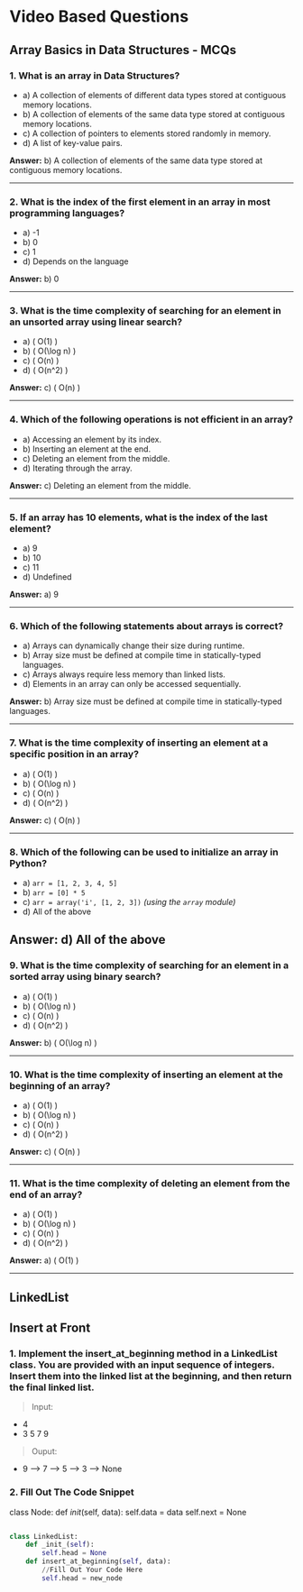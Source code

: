 # Video Based Questions

## Array Basics in Data Structures - MCQs

### **1. What is an array in Data Structures?**
- a) A collection of elements of different data types stored at contiguous memory locations.
- b) A collection of elements of the same data type stored at contiguous memory locations.
- c) A collection of pointers to elements stored randomly in memory.
- d) A list of key-value pairs.

**Answer:** b) A collection of elements of the same data type stored at contiguous memory locations.

---

### **2. What is the index of the first element in an array in most programming languages?**
- a) -1
- b) 0
- c) 1
- d) Depends on the language

**Answer:** b) 0

---

### **3. What is the time complexity of searching for an element in an unsorted array using linear search?**
- a) \( O(1) \)
- b) \( O(\log n) \)
- c) \( O(n) \)
- d) \( O(n^2) \)

**Answer:** c) \( O(n) \)

---

### **4. Which of the following operations is not efficient in an array?**
- a) Accessing an element by its index.
- b) Inserting an element at the end.
- c) Deleting an element from the middle.
- d) Iterating through the array.

**Answer:** c) Deleting an element from the middle.

---

### **5. If an array has 10 elements, what is the index of the last element?**
- a) 9
- b) 10
- c) 11
- d) Undefined

**Answer:** a) 9

---

### **6. Which of the following statements about arrays is correct?**
- a) Arrays can dynamically change their size during runtime.
- b) Array size must be defined at compile time in statically-typed languages.
- c) Arrays always require less memory than linked lists.
- d) Elements in an array can only be accessed sequentially.

**Answer:** b) Array size must be defined at compile time in statically-typed languages.

---

### **7. What is the time complexity of inserting an element at a specific position in an array?**
- a) \( O(1) \)
- b) \( O(\log n) \)
- c) \( O(n) \)
- d) \( O(n^2) \)

**Answer:** c) \( O(n) \)

---

### **8. Which of the following can be used to initialize an array in Python?**
- a) `arr = [1, 2, 3, 4, 5]`
- b) `arr = [0] * 5`
- c) `arr = array('i', [1, 2, 3])` *(using the `array` module)*
- d) All of the above

**Answer:** d) All of the above
---

### **9. What is the time complexity of searching for an element in a sorted array using binary search?**
- a) \( O(1) \)
- b) \( O(\log n) \)
- c) \( O(n) \)
- d) \( O(n^2) \)

**Answer:** b) \( O(\log n) \)

---

### **10. What is the time complexity of inserting an element at the beginning of an array?**
- a) \( O(1) \)
- b) \( O(\log n) \)
- c) \( O(n) \)
- d) \( O(n^2) \)

**Answer:** c) \( O(n) \)

---

### **11. What is the time complexity of deleting an element from the end of an array?**
- a) \( O(1) \)
- b) \( O(\log n) \)
- c) \( O(n) \)
- d) \( O(n^2) \)

**Answer:** a) \( O(1) \)

---
## LinkedList
## Insert at Front

### 1. Implement the insert_at_beginning method in a LinkedList class. You are provided with an input sequence of integers. Insert them into the linked list at the beginning, and then return the final linked list.

> Input:
- 4
- 3 5 7 9
> Ouput: 
- 9 --> 7 --> 5 --> 3 --> None

### 2. Fill Out The Code Snippet
class Node:
    def _init_(self, data):
        self.data = data
        self.next = None

```python

class LinkedList:
    def _init_(self):
        self.head = None
    def insert_at_beginning(self, data):
        //Fill Out Your Code Here
        self.head = new_node
```
